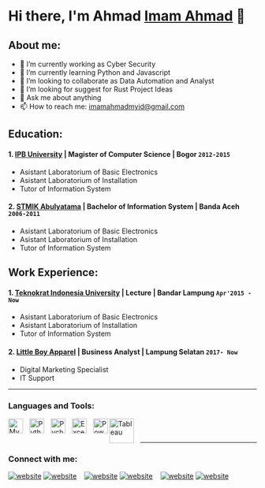 # Hi there, I'm Ahmad [Imam Ahmad](https://imamahmad.my.id/) 👋
## About me:
- 🔭 I’m currently working as Cyber Security
- 🌱 I’m currently learning Python and Javascript
- 👯 I’m looking to collaborate as Data Automation and Analyst
- 🤔 I’m looking for suggest for Rust Project Ideas
- 💬 Ask me about anything
- 📫 How to reach me: imamahmadmyid@gmail.com

## Education:

#### 1. [IPB University](https://www.ipb.ac.id) | Magister of Computer Science | Bogor `2012-2015`
   - Asistant Laboratorium of Basic Electronics
   - Asistant Laboratorium of Installation
   - Tutor of Information System
 #### 2. [STMIK Abulyatama](https://www.abulyatma.ac.id) | Bachelor of Information System | Banda Aceh `2006-2011`
   - Asistant Laboratorium of Basic Electronics
   - Asistant Laboratorium of Installation
   - Tutor of Information System

## Work Experience:
#### 1. [Teknokrat Indonesia University](https://www.teknokrat.ac.id) | Lecture | Bandar Lampung `Apr'2015 - Now`
   - Asistant Laboratorium of Basic Electronics
   - Asistant Laboratorium of Installation
   - Tutor of Information System
#### 2. [Little Boy Apparel](https://littleboyapparel.com) | Business Analyst | Lampung Selatan `2017- Now`
   - Digital Marketing Specialist
   - IT Support
---

### Languages and Tools:

[<img align="left" alt="MySQL" width="30px" src="https://cdn.jsdelivr.net/gh/devicons/devicon/icons/mysql/mysql-original.svg" style="padding-right:10px;" />][webdev]
[<img align="left" alt="Python" width="30px" src="https://upload.wikimedia.org/wikipedia/commons/thumb/c/c3/Python-logo-notext.svg/110px-Python-logo-notext.svg.png?20100317150552" style="padding-right:10px;" />][webdev]
[<img align="left" alt="Pycharm" width="30px" src="https://upload.wikimedia.org/wikipedia/commons/thumb/1/1d/PyCharm_Icon.svg/220px-PyCharm_Icon.svg.png" style="padding-right:10px;" />][webdev]
[<img align="left" alt="Excel" width="30px" src="https://is2-ssl.mzstatic.com/image/thumb/Purple126/v4/a8/fd/5a/a8fd5a84-c6f1-355f-3b9f-6e86598efaa3/XCEL.png/1200x630bb.png" style="padding-right:10px;" />][webdev]
[<img align="left" alt="Power BI" width="30px" src="https://powerbi.microsoft.com/pictures/application-logos/svg/powerbi.svg" style="padding-right:0px;" />][webdev]
[<img align="left" alt="Tableau" width="50px" src="https://logos-world.net/wp-content/uploads/2021/10/Tableau-Symbol.png" style="padding-right:10px;" />][webdev]

<br />
<br />

---
### Connect with me:

[![website](./img/twitter-light.svg)](https://twitter.com/vincentwwidyan#gh-light-mode-only)
[![website](./img/twitter-dark.svg)](https://twitter.com/vincentwwidyan#gh-dark-mode-only)
&nbsp;&nbsp;
[![website](./img/linkedin-light.svg)](https://www.linkedin.com/in/vincentwidyan#gh-light-mode-only)
[![website](./img/linkedin-dark.svg)](https://www.linkedin.com/in/vincentwidyan#gh-dark-mode-only)
&nbsp;&nbsp;
[![website](./img/instagram-light.svg)](https://instagram.com/vincentwwidyan#gh-light-mode-only)
[![website](./img/instagram-dark.svg)](https://instagram.com/vincentwwidyan#gh-dark-mode-only)



[webdev]: https://imamahmad.my.id
